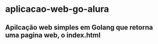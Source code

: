 # aplicacao-web-go-alura
## Apilcação web simples em Golang que retorna uma pagina web, o index.html
